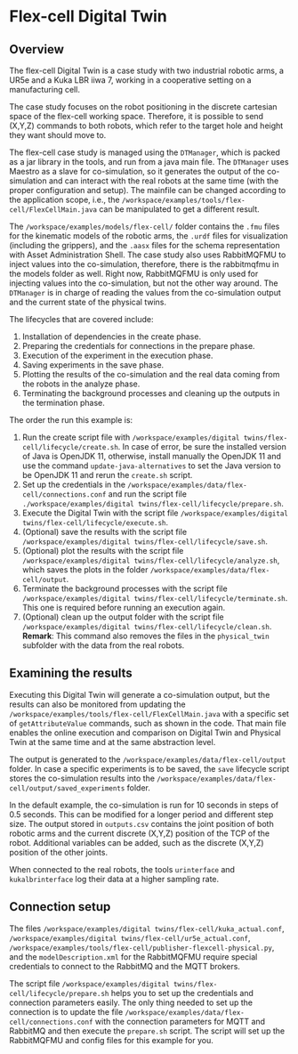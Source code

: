 # Flex-cell Digital Twin
## Overview
The flex-cell Digital Twin is a case study with two industrial robotic arms, a UR5e and a Kuka LBR iiwa 7, working in a cooperative setting on a manufacturing cell.

The case study focuses on the robot positioning in the discrete cartesian space of the flex-cell working space.
Therefore, it is possible to send (X,Y,Z) commands to both robots, which refer to the target hole and height they want should move to.

The flex-cell case study is managed using the ```DTManager```, which is packed as a jar library in the tools, and run from a java main file.
The ```DTManager``` uses Maestro as a slave for co-simulation, so it generates the output of the co-simulation and can interact with the real robots at the same time (with the proper configuration and setup).
The mainfile can be changed according to the application scope, i.e., the ```/workspace/examples/tools/flex-cell/FlexCellMain.java``` can be manipulated to get a different result.

The ```/workspace/examples/models/flex-cell/``` folder contains the ```.fmu``` files for the kinematic models of the robotic arms, the ```.urdf``` files for visualization (including the grippers), and the ```.aasx``` files for the schema representation with Asset Administration Shell.
The case study also uses RabbitMQFMU to inject values into the co-simulation, therefore, there is the rabbitmqfmu in the models folder as well.
Right now, RabbitMQFMU is only used for injecting values into the co-simulation, but not the other way around.
The ```DTManager``` is in charge of reading the values from the co-simulation output and the current state of the physical twins.

The lifecycles that are covered include:
1. Installation of dependencies in the create phase.
2. Preparing the credentials for connections in the prepare phase.
3. Execution of the experiment in the execution phase.
4. Saving experiments in the save phase.
5. Plotting the results of the co-simulation and the real data coming from the robots in the analyze phase.
6. Terminating the background processes and cleaning up the outputs in the termination phase.

The order the run this example is:
1. Run the create script file with ```/workspace/examples/digital twins/flex-cell/lifecycle/create.sh```. In case of error, be sure the installed version of Java is OpenJDK 11, otherwise, install manually the OpenJDK 11 and use the command ```update-java-alternatives``` to set the Java version to be OpenJDK 11 and rerun the ```create.sh``` script.
2. Set up the credentials in the ```/workspace/examples/data/flex-cell/connections.conf``` and run the script file ```./workspace/examples/digital twins/flex-cell/lifecycle/prepare.sh```.
3. Execute the Digital Twin with the script file ```/workspace/examples/digital twins/flex-cell/lifecycle/execute.sh```.
4. (Optional) save the results with the script file ```/workspace/examples/digital twins/flex-cell/lifecycle/save.sh```.
5. (Optional) plot the results with the script file ```/workspace/examples/digital twins/flex-cell/lifecycle/analyze.sh```, which saves the plots in the folder ```/workspace/examples/data/flex-cell/output```.
6. Terminate the background processes with the script file ```/workspace/examples/digital twins/flex-cell/lifecycle/terminate.sh```. This one is required before running an execution again.
7. (Optional) clean up the output folder with the script file ```/workspace/examples/digital twins/flex-cell/lifecycle/clean.sh```. **Remark**: This command also removes the files in the ```physical_twin``` subfolder with the data from the real robots.

## Examining the results
Executing this Digital Twin will generate a co-simulation output, but the results can also be monitored from updating the ```/workspace/examples/tools/flex-cell/FlexCellMain.java``` with a specific set of ```getAttributeValue``` commands, such as shown in the code.
That main file enables the online execution and comparison on Digital Twin and Physical Twin at the same time and at the same abstraction level.

The output is generated to the ```/workspace/examples/data/flex-cell/output``` folder.
In case a specific experiments is to be saved, the ```save``` lifecycle script stores the co-simulation results into the ```/workspace/examples/data/flex-cell/output/saved_experiments``` folder.

In the default example, the co-simulation is run for 10 seconds in steps of 0.5 seconds.
This can be modified for a longer period and different step size.
The output stored in ```outputs.csv``` contains the joint position of both robotic arms and the current discrete (X,Y,Z) position of the TCP of the robot.
Additional variables can be added, such as the discrete (X,Y,Z) position of the other joints.

When connected to the real robots, the tools ```urinterface``` and ```kukalbrinterface``` log their data at a higher sampling rate.


## Connection setup
The files ```/workspace/examples/digital twins/flex-cell/kuka_actual.conf```, ```/workspace/examples/digital twins/flex-cell/ur5e_actual.conf```, ```/workspace/examples/tools/flex-cell/publisher-flexcell-physical.py```, and the ```modelDescription.xml``` for the RabbitMQFMU require special credentials to connect to the RabbitMQ and the MQTT brokers.

The script file  ```/workspace/examples/digital twins/flex-cell/lifecycle/prepare.sh``` helps you to set up the credentials and connection parameters easily.
The only thing needed to set up the connection is to update the file ```/workspace/examples/data/flex-cell/connections.conf``` with the connection parameters for MQTT and RabbitMQ and then execute the ```prepare.sh``` script.
The script will set up the RabbitMQFMU and config files for this example for you.
